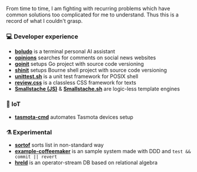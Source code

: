 From time to time, I am fighting with recurring problems which have common
solutions too complicated for me to understand. Thus this is a record of what
I couldn't grasp.

### :computer: Developer experience

- **[boludo](https://github.com/macie/boludo)** is a terminal personal AI assistant
- **[opinions](https://github.com/macie/opinions)** searches for comments on social news websites
- **[goinit](https://github.com/macie/goinit)** setups Go project with source code versioning
- **[shinit](https://github.com/macie/shinit)** setups Bourne shell project with source code versioning
- **[unittest.sh](https://github.com/macie/unittest.sh)** is a unit test framework for POSIX shell
- **[review.css](https://github.com/macie/review-css)** is a classless CSS framework for texts
- **[Smallstache (JS)](https://github.com/macie/smallstache)** & **[Smallstache.sh](https://github.com/macie/smallstache.sh)** are logic-less template engines

### :bee: IoT

- **[tasmota-cmd](https://github.com/macie/tasmota-cmd)** automates Tasmota devices setup

### :alembic: Experimental

- **[sortof](https://github.com/macie/sortof)** sorts list in non-standard way
- **[example-coffeemaker](https://github.com/macie/example-coffeemaker)** is an sample system made with DDD and `test && commit || revert`
- **[hreld](https://github.com/macie/hreld)** is an operator-stream DB based on relational algebra
